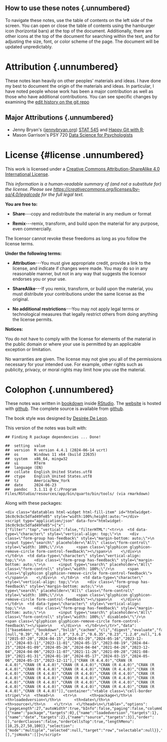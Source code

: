 <!-- front page -->




## How to use these notes {.unnumbered}

To navigate these notes, use the table of contents on the left side of the screen. You can open or close the table of contents using the hamburger icon (horizontal bars) at the top of the document. Additionally, there are other icons at the top of the document for searching within the text, and for adjusting the size, font, or color scheme of the page. The document will be updated unpredictably.


# Attribution {.unnumbered}

These notes lean heavily on other peoples' materials and ideas. I have done my best to document the origin of the materials and ideas. In particular, I have noted people whose work has been a major contribution as well as those who have additional contributions. You can see specific changes by examining the [edit history on the git repo](https://github.com/R-Computing-Lab/data-atlas/commits/main)

## Major Attributions {.unnumbered}

- Jenny Bryan's ([jennybryan.org](https://jennybryan.org)) [STAT 545][stat545] and [Happy Git with R](https://happygitwithr.com/);
- Mason Garrison's PSY 720 [Data Science for Psychologists](https://datascience4psych.github.io/DataScience4Psych/)


# License {#license .unnumbered}

This work is licensed under a [Creative Commons Attribution-ShareAlike 4.0 International License](https://creativecommons.org/licenses/by-sa/4.0/).

<center><i class="fab fa-creative-commons fa-2x"></i><i class="fab fa-creative-commons-by fa-2x"></i><i class="fab fa-creative-commons-sa fa-2x"></i></center>

*This information is a human-readable summary of (and not a substitute for) the license. Please see <https://creativecommons.org/licenses/by-sa/4.0/legalcode> for the full legal text.*

**You are free to:**

- **Share**---copy and redistribute the material in any medium or format

- **Remix**---remix, transform, and build upon the material for any purpose, even commercially.

The licensor cannot revoke these freedoms as long as you follow the license terms.

**Under the following terms:**

- **Attribution**---You must give appropriate credit, provide a link to the license, and indicate if changes were made. You may do so in any reasonable manner, but not in any way that suggests the licensor endorses you or your use.

- **ShareAlike**---If you remix, transform, or build upon the material, you must distribute your contributions under the same license as the original.

- **No additional restrictions**---You may not apply legal terms or technological measures that legally restrict others from doing anything the license permits.

**Notices:**

You do not have to comply with the license for elements of the material in the public domain or where your use is permitted by an applicable exception or limitation.

No warranties are given. The license may not give you all of the permissions necessary for your intended use. For example, other rights such as publicity, privacy, or moral rights may limit how you use the material.





# Colophon {.unnumbered}

These notes was written in [bookdown](http://bookdown.org/) inside [RStudio](http://www.rstudio.com/ide/). The [website][course_web] is hosted with [github](https://www.github.com). The complete source is available from [github][course_git].

The book style was designed by [Desirée De Leon](https://desiree.rbind.io/).

This version of the notes was built with:


```
## Finding R package dependencies ... Done!
```

```
##  setting  value
##  version  R version 4.4.1 (2024-06-14 ucrt)
##  os       Windows 11 x64 (build 22635)
##  system   x86_64, mingw32
##  ui       RTerm
##  language (EN)
##  collate  English_United States.utf8
##  ctype    English_United States.utf8
##  tz       America/New_York
##  date     2024-06-23
##  pandoc   3.1.11 @ C:/Program Files/RStudio/resources/app/bin/quarto/bin/tools/ (via rmarkdown)
```

Along with these packages:


```{=html}
<div class="datatables html-widget html-fill-item" id="htmlwidget-16c0c9cbc5dfad49fe85" style="width:100%;height:auto;"></div>
<script type="application/json" data-for="htmlwidget-16c0c9cbc5dfad49fe85">{"x":{"filter":"top","vertical":false,"filterHTML":"<tr>\n  <td data-type=\"character\" style=\"vertical-align: top;\">\n    <div class=\"form-group has-feedback\" style=\"margin-bottom: auto;\">\n      <input type=\"search\" placeholder=\"All\" class=\"form-control\" style=\"width: 100%;\"/>\n      <span class=\"glyphicon glyphicon-remove-circle form-control-feedback\"><\/span>\n    <\/div>\n  <\/td>\n  <td data-type=\"character\" style=\"vertical-align: top;\">\n    <div class=\"form-group has-feedback\" style=\"margin-bottom: auto;\">\n      <input type=\"search\" placeholder=\"All\" class=\"form-control\" style=\"width: 100%;\"/>\n      <span class=\"glyphicon glyphicon-remove-circle form-control-feedback\"><\/span>\n    <\/div>\n  <\/td>\n  <td data-type=\"character\" style=\"vertical-align: top;\">\n    <div class=\"form-group has-feedback\" style=\"margin-bottom: auto;\">\n      <input type=\"search\" placeholder=\"All\" class=\"form-control\" style=\"width: 100%;\"/>\n      <span class=\"glyphicon glyphicon-remove-circle form-control-feedback\"><\/span>\n    <\/div>\n  <\/td>\n  <td data-type=\"character\" style=\"vertical-align: top;\">\n    <div class=\"form-group has-feedback\" style=\"margin-bottom: auto;\">\n      <input type=\"search\" placeholder=\"All\" class=\"form-control\" style=\"width: 100%;\" disabled=\"\"/>\n      <span class=\"glyphicon glyphicon-remove-circle form-control-feedback\"><\/span>\n    <\/div>\n  <\/td>\n<\/tr>","data":[["base64enc","bookdown","bslib","cachem","cli","digest","evaluate","fastmap","fontawesome","fs","glue","highr","htmltools","jquerylib","jsonlite","knitr","lifecycle","memoise","mime","R6","rappdirs","rlang","rmarkdown","sass","tinytex","xfun","yaml"],[null,"0.39","0.7.0","1.1.0","3.6.2","0.6.35","0.23","1.2.0",null,"1.6.4","1.7.0",null,"0.5.8.1","0.1.4","1.8.8","1.46","1.0.4","2.0.1","0.12","2.5.1",null,"1.1.3","2.27","0.4.9",null,"0.44","2.3.8"],["2015-07-28","2024-04-15","2024-03-29","2024-05-16","2023-12-11","2024-03-11","2023-11-01","2024-05-15","2023-08-19","2024-04-25","2024-01-09","2024-05-26","2024-04-04","2021-04-26","2023-12-04","2024-04-06","2023-11-07","2021-11-26","2021-09-28","2021-08-19","2021-01-31","2024-01-10","2024-05-17","2024-03-15","2024-05-06","2024-05-15","2023-12-11"],["CRAN (R 4.4.0)","CRAN (R 4.4.0)","CRAN (R 4.4.0)","CRAN (R 4.4.0)","CRAN (R 4.4.0)","CRAN (R 4.4.0)","CRAN (R 4.4.0)","CRAN (R 4.4.0)","CRAN (R 4.4.0)","CRAN (R 4.4.0)","CRAN (R 4.4.0)","CRAN (R 4.4.0)","CRAN (R 4.4.0)","CRAN (R 4.4.0)","CRAN (R 4.4.0)","CRAN (R 4.4.0)","CRAN (R 4.4.0)","CRAN (R 4.4.0)","CRAN (R 4.4.0)","CRAN (R 4.4.0)","CRAN (R 4.4.0)","CRAN (R 4.4.0)","CRAN (R 4.4.0)","CRAN (R 4.4.0)","CRAN (R 4.4.0)","CRAN (R 4.4.0)","CRAN (R 4.4.0)"]],"container":"<table class=\"cell-border stripe\">\n  <thead>\n    <tr>\n      <th>package<\/th>\n      <th>loadedversion<\/th>\n      <th>date<\/th>\n      <th>source<\/th>\n    <\/tr>\n  <\/thead>\n<\/table>","options":{"pageLength":27,"autoWidth":true,"bInfo":false,"paging":false,"columnDefs":[{"name":"package","targets":0},{"name":"loadedversion","targets":1},{"name":"date","targets":2},{"name":"source","targets":3}],"order":[],"orderClasses":false,"orderCellsTop":true,"lengthMenu":[10,25,27,50,100]},"selection":{"mode":"multiple","selected":null,"target":"row","selectable":null}},"evals":[],"jsHooks":[]}</script>
```



<!--DS4P Links-->
[course_web]: https://R-Computing-Lab.github.io/data-atlas
[course_git]: https://github.com/R-Computing-Lab/data-atlas
[course_repo]: https://github.com/DataScience4Psych
[course_slides]: https://github.com/DataScience4Psych/slides
[course_syllabus]: https://smasongarrison.github.io/syllabi/ 
<!-- https://smasongarrison.github.io/syllabi/data-science.html -->
[syllabi]: https://smasongarrison.github.io/syllabi
[pl_00]: https://www.youtube.com/playlist?list=PLKrrdtYgOUYaEAnJX20Ryy4OSie375rVY
[pl_01]: https://www.youtube.com/playlist?list=PLKrrdtYgOUYao_7t5ycK4KDXNKaY-ECup
[pl_02]: https://www.youtube.com/playlist?list=PLKrrdtYgOUYZmr_T3PnuxjVIlj0C0kUNI
[pl_03]: https://www.youtube.com/playlist?list=PLKrrdtYgOUYaHmjzdRvfg0yhOIYQnfjwE
[pl_04]: https://www.youtube.com/playlist?list=PLKrrdtYgOUYYWFcel6_vp8__RUKLxhX4y
[pl_05]: https://www.youtube.com/playlist?list=PLKrrdtYgOUYYMIguiV1F8RagMYibTY4iW
[pl_06]: https://www.youtube.com/playlist?list=PLKrrdtYgOUYYV_KDod3Mk9-RmtFXii9Dv
[pl_07]: https://www.youtube.com/watch?list=PLKrrdtYgOUYZxvEvQ8-PcWrOY_dwY_ETI
[pl_08]: https://www.youtube.com/playlist?list=PLKrrdtYgOUYZgOzYB_dmauw55M7jXvsdo
[pl_09]: https://www.youtube.com/playlist?list=PLKrrdtYgOUYbaiTmldRY2ddsLrHp3z6yO
[pl_10]: https://www.youtube.com/playlist?list=PLKrrdtYgOUYbPw5iYzYEzoOKa7mJKNIhq
[pl_11]: https://www.youtube.com/playlist?list=PLKrrdtYgOUYZ-u6LzBbanrNFoeLHKaLL6
[pl_12]: https://www.youtube.com/playlist?list=PLKrrdtYgOUYbwRS-9Htmb80_t1NG-021e
[pl_13]: https://www.youtube.com/playlist?list=PLKrrdtYgOUYbWGmSnbLIYwdLOnGm6une6
[pl_14]: https://www.youtube.com/playlist?list=PLKrrdtYgOUYbWGmSnbLIYwdLOnGm6une6
[pl_15]: https://www.youtube.com/playlist?list=PLKrrdtYgOUYa5MoYrV8EsWQ5jIr5ZYMpM
[pl_all]: https://www.youtube.com/playlist?list=PLKrrdtYgOUYZomNqf-1dtCDW94ySdLv-9


<!--AE Links-->
[ae01a_unvotes]: https://github.com/DataScience4Psych/ae01a_unvotes
[ae01b_covid]: https://github.com/DataScience4Psych/ae01b_covid
[ae02_bechdel]: https://github.com/DataScience4Psych/ae-02-bechdel-rmarkdown
[ae03_starwars]: https://github.com/DataScience4Psych/ae-03-starwars-dataviz
[ae08_imdb]: https://github.com/DataScience4Psych/ae-08-imdb-webscraping

<!-- Lab Links-->

[lab01_hello]: https://github.com/DataScience4Psych/lab-01-hello-r
[lab02]: https://github.com/DataScience4Psych/lab-02-plastic-waste
[lab03]: https://github.com/DataScience4Psych/lab-03-nobel-laureates
[lab04]: https://github.com/DataScience4Psych/lab-04-viz-sp-data
[lab05]: https://github.com/DataScience4Psych/lab-05-wrangle-sp-data
[lab06]: https://github.com/DataScience4Psych/lab_06_sad_plots
[lab07]: https://github.com/DataScience4Psych/lab_07_betterviz
[lab08]: https://github.com/DataScience4Psych/lab-08-uoe-art
[lab09]: https://github.com/DataScience4Psych/lab-09-slr-course-evals
[lab10]: https://github.com/DataScience4Psych/lab-10-mlr-course-evals
[lab11]: https://github.com/DataScience4Psych/lab-11-inference-smoking

<!--Slides-->
[d01_welcome]: https://datascience4psych.github.io/slides/d01_welcome/d01_welcome.html
[d02_toolkit]: https://datascience4psych.github.io/slides/d02_toolkit/d02_toolkit.html
[d03_dataviz]: https://datascience4psych.github.io/slides/d03_dataviz/d03_dataviz.html
[d04_ggplot2]: https://datascience4psych.github.io/slides/d04_ggplot2/d04_ggplot2.html
[d05_viznum]: https://datascience4psych.github.io/slides/d05_viznum/d05_viznum.html
[d06_vizcat]: https://datascience4psych.github.io/slides/d06_vizcat/d06_vizcat.html
[d07_tidy]: https://datascience4psych.github.io/slides/d07_tidy/d07_tidy.html
[d08_grammar]: https://datascience4psych.github.io/slides/d08_grammar/d08_grammar.html
[d09_wrangle]: https://datascience4psych.github.io/slides/d09_wrangle/d09_wrangle.html
[d10_dfs]: https://datascience4psych.github.io/slides/d10_dfs/d10_dfs.html
[d11_types]: https://datascience4psych.github.io/slides/d11_types/d11_types.html
[d12_import]: https://datascience4psych.github.io/slides/d12_import/d12_import.html
[d13_goodviz]: https://datascience4psych.github.io/slides/d13_goodviz/d13_goodviz.html
[d13b_moreggplot]: https://datascience4psych.github.io/slides/d13_goodviz/d13b_moreggplot.html
[d14_confound]: https://datascience4psych.github.io/slides/d14_confound/d14_confound.html
[d15_goodtalk]: https://datascience4psych.github.io/slides/d15_goodtalk/d15_goodtalk.html
[d16_webscraping]: https://datascience4psych.github.io/slides/d16_webscraping/d16_webscraping.html
[d17_functions]: https://datascience4psych.github.io/slides/d17_functions/d17_functions.html
[d18_ethics]: https://datascience4psych.github.io/slides/d18_ethics/d18_ethics.html
[d19_bias]: https://datascience4psych.github.io/slides/d19_bias/d19_bias.html


<!--externals-->

[stat545]: https://stat545.com
[r4ds]: https://r4ds.had.co.nz
[cran]: https://cloud.r-project.org
